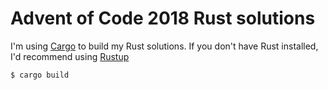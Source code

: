 # Advent of Code 2018 Rust solutions

I'm using [Cargo](https://doc.rust-lang.org/cargo/) to build my Rust solutions.
If you don't have Rust installed, I'd recommend using [Rustup](https://rustup.rs/)

```
$ cargo build
```
